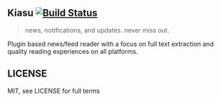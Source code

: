 Kiasu [![Build Status](https://travis-ci.org/fortytw2/kiasu.svg?branch=master)](https://travis-ci.org/fortytw2/kiasu)
---------------------------------------------------------------------------------------------------------------------

> news, notifications, and updates. never miss out.

Plugin based news/feed reader with a focus on full text extraction and quality reading experiences on all platforms.

LICENSE
-------

MIT, see LICENSE for full terms
